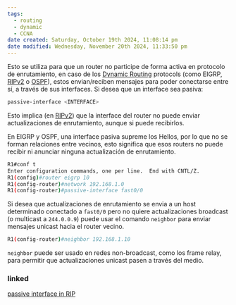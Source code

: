 ```yaml
---
tags:
  - routing
  - dynamic
  - CCNA
date created: Saturday, October 19th 2024, 11:08:14 pm
date modified: Wednesday, November 20th 2024, 11:33:50 pm
---
```


Esto se utiliza para que un router no participe de forma activa en protocolo de enrutamiento, en caso de los [Dynamic Routing](Dynamic%20Routing.md) protocols (como EIGRP, [RIPv2](../RIP/RIPv2.md) o [OSPF](../OSPF/OSPF.md)), estos envian/reciben mensajes para poder conectarse entre sí, a través de sus interfaces. 
Si desea que un interface sea pasiva:
``` bash
passive-interface <INTERFACE>
```

Esto implica (en [RIPv2](../RIP/RIPv2.md)) que la interface del router no puede enviar actualizaciones de enrutamiento, aunque si puede recibirlos.

En EIGRP y OSPF, una interface pasiva supreme los Hellos, por lo que no se forman relaciones entre vecinos, esto significa que esos routers no puede recibir ni anunciar ninguna actualización de enrutamiento.

``` bash
R1#conf t
Enter configuration commands, one per line.  End with CNTL/Z.
R1(config)#router eigrp 10
R1(config-router)#network 192.168.1.0
R1(config-router)#passive-interface fast0/0
```

Si desea que actualizaciones de enrutamiento se envia a un host determinado conectado a `fast0/0` pero no quiere actualizaciones broadcast (o multicast a `244.0.0.9`) puede usar el comando `neighbor` para enviar mensajes unicast hacia el router vecino.

``` bash
R1(config-router)#neighbor 192.168.1.10
```

`neighbor` puede ser usado en redes non-broadcast, como los frame relay, para permitir que actualizaciones unicast pasen a través del medio.


### linked 
[passive interface in RIP](RIP/passive%20interface%20in%20RIP.md) 
